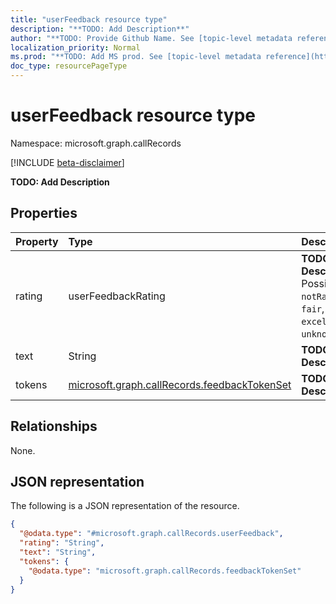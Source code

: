 ```yaml
---
title: "userFeedback resource type"
description: "**TODO: Add Description**"
author: "**TODO: Provide Github Name. See [topic-level metadata reference](https://msgo.azurewebsites.net/add/document/guidelines/metadata.html#topic-level-metadata)**"
localization_priority: Normal
ms.prod: "**TODO: Add MS prod. See [topic-level metadata reference](https://msgo.azurewebsites.net/add/document/guidelines/metadata.html#topic-level-metadata)**"
doc_type: resourcePageType
---
```


# userFeedback resource type

Namespace: microsoft.graph.callRecords

[!INCLUDE [beta-disclaimer](../../includes/beta-disclaimer.md)]

**TODO: Add Description**

## Properties
|Property|Type|Description|
|:---|:---|:---|
|rating|userFeedbackRating|**TODO: Add Description**. Possible values are: `notRated`, `bad`, `poor`, `fair`, `good`, `excellent`, `unknownFutureValue`.|
|text|String|**TODO: Add Description**|
|tokens|[microsoft.graph.callRecords.feedbackTokenSet](../resources/callrecords-feedbacktokenset.md)|**TODO: Add Description**|

## Relationships
None.

## JSON representation
The following is a JSON representation of the resource.
<!-- {
  "blockType": "resource",
  "@odata.type": "microsoft.graph.callRecords.userFeedback"
}
-->
``` json
{
  "@odata.type": "#microsoft.graph.callRecords.userFeedback",
  "rating": "String",
  "text": "String",
  "tokens": {
    "@odata.type": "microsoft.graph.callRecords.feedbackTokenSet"
  }
}
```


